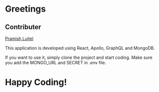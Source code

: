 # Greetings

## Contributer

[Pramish Luitel](https://pramishluitel.netlify.app/)

This application is developed using React, Apollo, GraphQL and MongoDB.

If you want to use it, simply clone the project and start coding.
Make sure you add the MONGO_URL and SECRET in .env file.

# Happy Coding!
